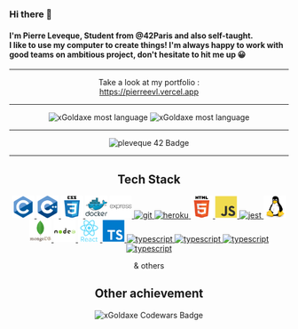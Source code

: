 ### Hi there 👋

<h4>
	 I'm Pierre Leveque, Student from @42Paris and also self-taught.<br /> I like to use my computer to create things! I'm always happy to work with good teams on ambitious project, don't hesitate to hit me up 😀
</h4>
<hr/>
<p align='center'>
Take a look at my portfolio :<br />
<a href='https://pierreevl.vercel.app'>https://pierreevl.vercel.app</a>
</p>
<hr/>

 <div align="center">
<img  src="https://github-readme-stats.vercel.app/api?username=xGoldaxe&count_private=true&theme=tokyonight"  alt="xGoldaxe most language">
<img  src="https://github-readme-stats.vercel.app/api/top-langs/?username=xGoldaxe&layout=compact&theme=tokyonight"  alt="xGoldaxe most language">
 </div>

 <hr>
 <div align="center">
<img  src="https://badge42.vercel.app/api/v2/cl32v5gfe002009idz16ua818/stats?cursusId=21&coalitionId=45"  alt="pleveque 42 Badge">
  
</div>
  
<hr>
<h2 align="center">Tech Stack</h2>
<p align="center">
<a  href="https://www.cprogramming.com/"  target="_blank">  <img  src="https://raw.githubusercontent.com/devicons/devicon/master/icons/c/c-original.svg"  alt="c"  width="40"  height="40"/>  </a>
<a  href="https://www.w3schools.com/cpp/"  target="_blank">  <img  src="https://raw.githubusercontent.com/devicons/devicon/master/icons/cplusplus/cplusplus-original.svg"  alt="cplusplus"  width="40"  height="40"/>  </a> 
<a  href="https://www.w3schools.com/css/"  target="_blank">  <img  src="https://raw.githubusercontent.com/devicons/devicon/master/icons/css3/css3-original-wordmark.svg"  alt="css3"  width="40"  height="40"/>  </a>
<a  href="https://www.docker.com/"  target="_blank">  <img  src="https://raw.githubusercontent.com/devicons/devicon/master/icons/docker/docker-original-wordmark.svg"  alt="docker"  width="40"  height="40"/></a>
 <a  href="https://expressjs.com"  target="_blank">  <img  src="https://raw.githubusercontent.com/devicons/devicon/master/icons/express/express-original-wordmark.svg"  alt="express"  width="40"  height="40"/>  </a>
<a  href="https://git-scm.com/"  target="_blank">  <img  src="https://www.vectorlogo.zone/logos/git-scm/git-scm-icon.svg"  alt="git"  width="40"  height="40"/>  </a>
<a  href="https://heroku.com"  target="_blank">  <img  src="https://www.vectorlogo.zone/logos/heroku/heroku-icon.svg"  alt="heroku"  width="40"  height="40"/>  </a>
<a  href="https://www.w3.org/html/"  target="_blank">  <img  src="https://raw.githubusercontent.com/devicons/devicon/master/icons/html5/html5-original-wordmark.svg"  alt="html5"  width="40"  height="40"/>  </a> 
 <a href="https://developer.mozilla.org/en-US/docs/Web/JavaScript" target="_blank"> <img src="https://raw.githubusercontent.com/devicons/devicon/master/icons/javascript/javascript-original.svg" alt="javascript" width="40" height="40"/> </a>
 <a href="https://jestjs.io" target="_blank"> <img src="https://www.vectorlogo.zone/logos/jestjsio/jestjsio-icon.svg" alt="jest" width="40" height="40"/> </a>
 <a href="https://www.linux.org/" target="_blank"> <img src="https://raw.githubusercontent.com/devicons/devicon/master/icons/linux/linux-original.svg" alt="linux" width="40" height="40"/> </a>
 <a href="https://www.mongodb.com/" target="_blank"> <img src="https://raw.githubusercontent.com/devicons/devicon/master/icons/mongodb/mongodb-original-wordmark.svg" alt="mongodb" width="40" height="40"/> </a>
 <a href="https://nodejs.org" target="_blank"> <img src="https://raw.githubusercontent.com/devicons/devicon/master/icons/nodejs/nodejs-original-wordmark.svg" alt="nodejs" width="40" height="40"/> </a>
 <a href="https://reactjs.org/" target="_blank"> <img src="https://raw.githubusercontent.com/devicons/devicon/master/icons/react/react-original-wordmark.svg" alt="react" width="40" height="40"/> </a>
 <a href="https://www.typescriptlang.org/" target="_blank"> <img src="https://raw.githubusercontent.com/devicons/devicon/master/icons/typescript/typescript-original.svg" alt="typescript" width="40" height="40"/> </a>
 <a href="https://graphql.org/" target="_blank"> <img src="https://graphql.org/img/logo.svg" alt="typescript" width="40" height="40"/> </a>
 <a href="https://greensock.com/gsap/" target="_blank"> <img src="https://greensock.com/uploads/set_resources_5/84c1e40ea0e759e3f1505eb1788ddf3c_greensock-logo.svg" alt="typescript" width="40" height="40"/> </a>
 <a href="https://nextjs.org/" target="_blank"> <img src="https://upload.wikimedia.org/wikipedia/commons/8/8e/Nextjs-logo.svg" alt="typescript" width="40" height="40"/> </a>
 <a href="https://sass-lang.com/" target="_blank"> <img src="https://sass-lang.com/assets/img/logos/logo-b6e1ef6e.svg" alt="typescript" width="40" height="40"/> </a>
 </p>
 <p align="center">
  & others
  </p>
 
 <h2 align="center">Other achievement</h2>
 <div align="center">
<img  src="https://www.codewars.com/users/xGoldaxe/badges/large"  alt="xGoldaxe Codewars Badge">
</div>

